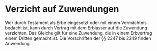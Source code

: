 # Verzicht auf Zuwendungen

Wer durch Testament als Erbe eingesetzt oder mit einem Vermächtnis bedacht ist, kann durch Vertrag mit dem Erblasser auf die Zuwendung verzichten. Das Gleiche gilt für eine Zuwendung, die in einem Erbvertrag einem Dritten gemacht ist. Die Vorschriften der §§ 2347 bis 2349 finden Anwendung.